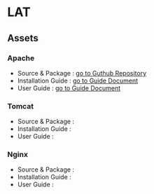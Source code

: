 # LAT

## Assets

### Apache

* Source & Package : [go to Guthub Repository](https://github.com/ATLENA/)
* Installation Guide : [go to Guide Document](https://atlena.github.io/lat-apache-installation-guide/)
* User Guide : [go to Guide Document](https://atlena.github.io/lat-apache-user-guide/)

### Tomcat

* Source & Package : 
* Installation Guide :
* User Guide : 

### Nginx

* Source & Package : 
* Installation Guide : 
* User Guide : 
